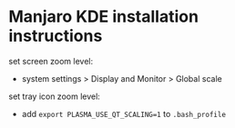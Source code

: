 # Manjaro KDE installation instructions

set screen zoom level:
- system settings > Display and Monitor > Global scale

set tray icon zoom level:
- add `export PLASMA_USE_QT_SCALING=1` to `.bash_profile`
